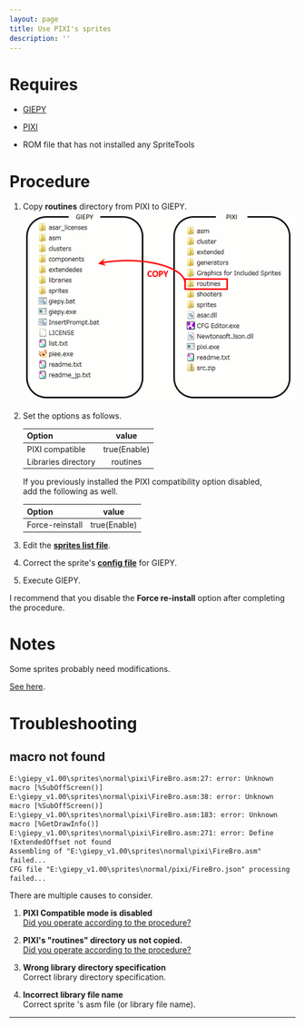 ```yaml
---
layout: page
title: Use PIXI's sprites
description: ''
---
```


# Requires

- [GIEPY](/#download)

- [PIXI](https://smwc.me/s/16731)

- ROM file that has not installed any SpriteTools

# Procedure

1. Copy **routines** directory from PIXI to GIEPY.  
   ![copy](pic/pixi_copy.png)

2. Set the options as follows.  

   |Option             |value       |
   |:------------------|:----------:|
   |PIXI compatible    |true(Enable)|
   |Libraries directory|routines    |

   If you previously installed the PIXI compatibility option disabled,  
   add the following as well.

   |Option         |value       |
   |:--------------|:----------:|
   |Force-reinstall|true(Enable)|

3. Edit the **[sprites list file](/fspecs/list)**.

4. Correct the sprite's **[config file](/fspecs/spconfig)** for GIEPY.  

5. Execute GIEPY.

I recommend that you disable the **Force re-install** option after completing the procedure.

# Notes

Some sprites probably need modifications.

[See here](spt#notes).

# Troubleshooting

## macro not found

```
E:\giepy_v1.00\sprites\normal\pixi\FireBro.asm:27: error: Unknown macro [%SubOffScreen()]
E:\giepy_v1.00\sprites\normal\pixi\FireBro.asm:38: error: Unknown macro [%SubOffScreen()]
E:\giepy_v1.00\sprites\normal\pixi\FireBro.asm:183: error: Unknown macro [%GetDrawInfo()]
E:\giepy_v1.00\sprites\normal\pixi\FireBro.asm:271: error: Define !ExtendedOffset not found
Assembling of "E:\giepy_v1.00\sprites\normal\pixi\FireBro.asm" failed...
CFG file "E:\giepy_v1.00\sprites\normal/pixi/FireBro.json" processing failed...
```

There are multiple causes to consider.

1. **PIXI Compatible mode is disabled**  
   [Did you operate according to the procedure?](#procedure)

2. **PIXI's "routines" directory us not copied.**  
   [Did you operate according to the procedure?](#procedure)

3. **Wrong library directory specification**  
   Correct library directory specification.

4. **Incorrect library file name**  
   Correct sprite 's asm file \(or library file name\).

---


